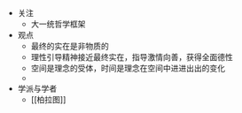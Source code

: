 - 关注
	- 大一统哲学框架
- 观点
	- 最终的实在是非物质的
	- 理性引导精神接近最终实在，指导激情向善，获得全面德性
	- 空间是理念的受体，时间是理念在空间中进进出出的变化
	-
- 学派与学者
	- [[柏拉图]]